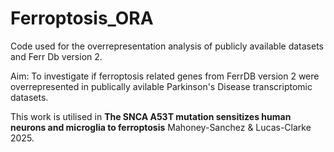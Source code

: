 # Ferroptosis_ORA
Code used for the overrepresentation analysis of publicly available datasets and Ferr Db version 2.


Aim: To investigate if ferroptosis related genes from FerrDB version 2 were overrepresented in publically avilable Parkinson's Disease transcriptomic datasets. 

This work is utilised in **The SNCA A53T mutation sensitizes human neurons and microglia to
ferroptosis** Mahoney-Sanchez & Lucas-Clarke 2025. 
